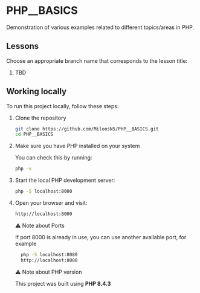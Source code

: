 # PHP__BASICS

Demonstration of various examples related to different topics/areas in PHP.

## Lessons

Choose an appropriate branch name that corresponds to the lesson title:
   1. TBD

## Working locally

To run this project locally, follow these steps:

1. Clone the repository

   ```bash
   git clone https://github.com/MiloosN5/PHP__BASICS.git
   cd PHP__BASICS
   ```

2. Make sure you have PHP installed on your system

   You can check this by running:
    ```bash
    php -v
    ```

4. Start the local PHP development server:

    ```bash 
    php -S localhost:8000
    ```

5. Open your browser and visit:

    ```bash
    http://localhost:8000
    ```

    ⚠️ Note about Ports

    If port 8000 is already in use, you can use another available port, for example
    
    ```bash
      php -S localhost:8080
      http://localhost:8080
    ```

    ⚠️ Note about PHP version

     This project was built using **PHP 8.4.3**

